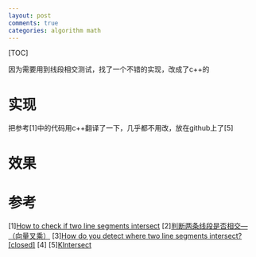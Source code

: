 ```yaml
---
layout: post
comments: true
categories: algorithm math
---
```


[TOC]

因为需要用到线段相交测试，找了一个不错的实现，改成了c++的





# 实现
把参考[1]中的代码用c++翻译了一下，几乎都不用改，放在github上了[5]

# 效果




# 参考
[1][How to check if two line segments intersect](https://martin-thoma.com/how-to-check-if-two-line-segments-intersect/)
[2][判断两条线段是否相交—（向量叉乘）](https://www.cnblogs.com/tuyang1129/p/9390376.html)
[3][How do you detect where two line segments intersect? [closed]](https://stackoverflow.com/questions/563198/how-do-you-detect-where-two-line-segments-intersect)
[4][](https://github.com/erich666/GraphicsGems/blob/master/gems/RayBox.c)
[5][KIntersect](https://github.com/pkxpp/PolygonTiled/blob/main/math/KIntersect.cpp)
